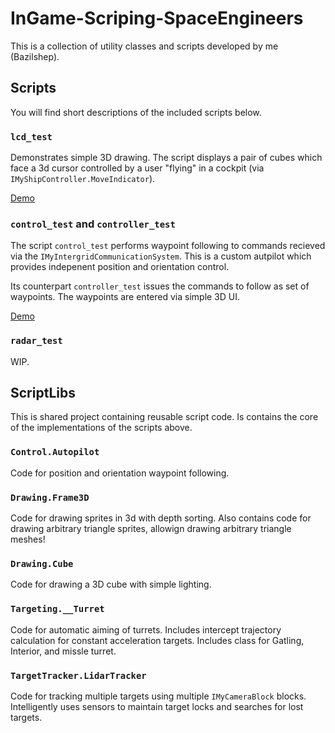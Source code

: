 # InGame-Scriping-SpaceEngineers

This is a collection of utility classes and scripts developed by me (Bazilshep).

## Scripts

You will find short descriptions of the included scripts below.

### `lcd_test`

Demonstrates simple 3D drawing. The script displays a pair of cubes which face a 3d cursor
controlled by a user "flying" in a cockpit (via `IMyShipController.MoveIndicator`).

[Demo](https://imgur.com/fbCxF0Q)

### `control_test` and `controller_test`

The script `control_test` performs waypoint following to commands recieved via the
`IMyIntergridCommunicationSystem`. This is a custom autpilot which provides indepenent
position and orientation control.

Its counterpart `controller_test` issues the commands to follow as
set of waypoints. The waypoints are entered via simple 3D UI.

[Demo](https://imgur.com/a/PceMY7l)

### `radar_test`

WIP.

## ScriptLibs

This is shared project containing reusable script code. Is contains the core of
the implementations of the scripts above.

### `Control.Autopilot`
Code for position and orientation waypoint following.

### `Drawing.Frame3D`
Code for drawing sprites in 3d with depth sorting. Also contains code for drawing
arbitrary triangle sprites, allowign drawing arbitrary triangle meshes!

### `Drawing.Cube`
Code for drawing a 3D cube with simple lighting.

### `Targeting.__Turret`
Code for automatic aiming of turrets. Includes intercept trajectory calculation for constant
acceleration targets. Includes class for Gatling, Interior, and missle turret.

### `TargetTracker.LidarTracker`
Code for tracking multiple targets using multiple `IMyCameraBlock` blocks.
Intelligently uses sensors to maintain target locks and searches for lost targets.

